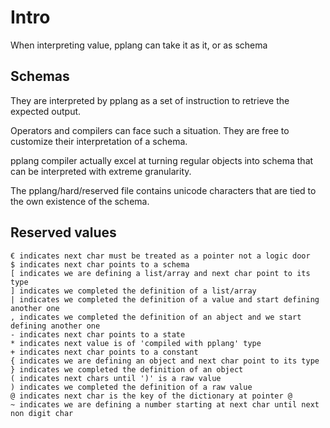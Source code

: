 # Intro

When interpreting value, pplang can take it as it, or as schema

## Schemas

They are interpreted by pplang as a set of instruction to retrieve the expected output.

Operators and compilers can face such a situation. They are free to customize their interpretation of a schema.

pplang compiler actually excel at turning regular objects into schema that can be interpreted with extreme granularity.

The pplang/hard/reserved file contains unicode characters that are tied to the own existence of the schema.

## Reserved values

```
€ indicates next char must be treated as a pointer not a logic door
$ indicates next char points to a schema
[ indicates we are defining a list/array and next char point to its type
] indicates we completed the definition of a list/array
| indicates we completed the definition of a value and start defining another one
, indicates we completed the definition of an abject and we start defining another one
- indicates next char points to a state
* indicates next value is of 'compiled with pplang' type
+ indicates next char points to a constant
{ indicates we are defining an object and next char point to its type
} indicates we completed the definition of an object
( indicates next chars until ')' is a raw value
) indicates we completed the definition of a raw value
@ indicates next char is the key of the dictionary at pointer @
~ indicates we are defining a number starting at next char until next non digit char
```
